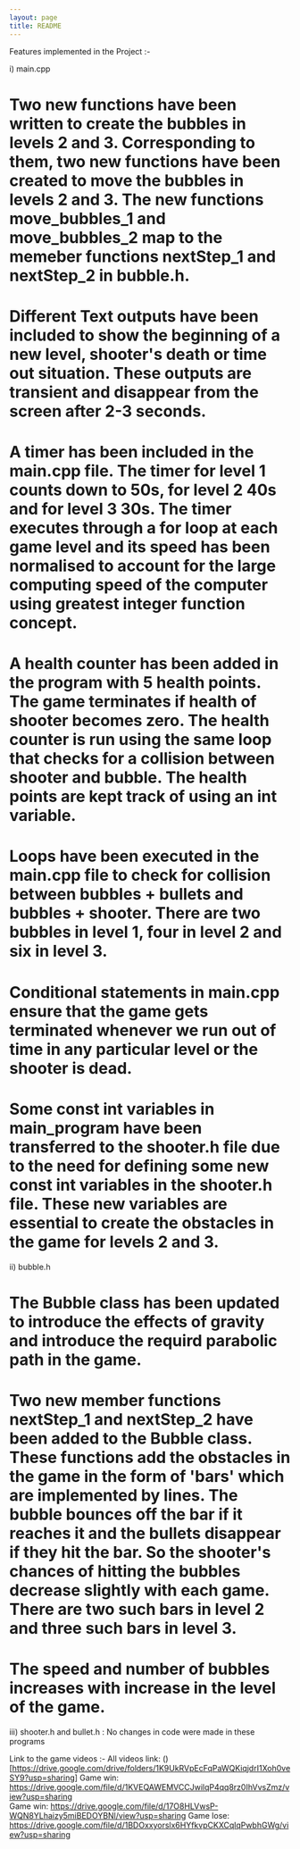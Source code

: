 ```yaml
---
layout: page
title: README
---
```

Features implemented in the Project :-

i) main.cpp
   # Two new functions have been written to create the bubbles in levels 2 and 3. Corresponding to them, two new functions have been created to move the bubbles in           levels 2 and 3. The new functions move_bubbles_1 and move_bubbles_2  map to the memeber functions nextStep_1 and nextStep_2 in bubble.h.

   # Different Text outputs have been included to show the beginning of a new level, shooter's death or time out situation. These outputs are transient and disappear        from the screen after 2-3 seconds.

   # A timer has been included in the main.cpp file. The timer for level 1 counts down to 50s, for level 2 40s and for level 3 30s. The timer executes through a for        loop at each game level and its speed has been normalised to account for the large computing speed of the computer using greatest integer function concept.

   # A health counter has been added in the program with 5 health points. The game terminates if health of shooter becomes zero. The health counter is run using the        same loop that checks for a collision between shooter and bubble. The health points are kept track of using an int variable.

   # Loops have been executed in the main.cpp file to check for collision between bubbles + bullets and bubbles + shooter. There are two bubbles in level 1, four in        level 2 and six in level 3.

   # Conditional statements in main.cpp ensure that the game gets terminated whenever we run out of time in any particular level or the shooter is dead.

   # Some const int variables in main_program have been transferred to the shooter.h file due to the need for defining some new const int variables in the shooter.h        file. These new variables are essential to create the obstacles in the game for levels 2 and 3.

ii) bubble.h
   # The Bubble class has been updated to introduce the effects of gravity and introduce the requird parabolic path in the game.

   # Two new member functions nextStep_1 and nextStep_2 have been added to the Bubble class. These functions add the obstacles in the game in the form of  'bars' which      are implemented by lines. The bubble bounces off the bar if it reaches it and the bullets disappear if they hit the bar. So the shooter's chances of hitting the        bubbles decrease slightly with each game. There are two such bars in level 2 and three such bars in level 3.

   # The speed and number of bubbles increases with increase in the level of the game.
     
iii) shooter.h and bullet.h : No changes in code were made in these programs

Link to the game videos :-
  All videos link:  ()[https://drive.google.com/drive/folders/1K9UkRVpEcFqPaWQKiqjdrI1Xoh0veSY9?usp=sharing]
  Game win:     https://drive.google.com/file/d/1KVEQAWEMVCCJwilqP4qq8rz0IhVvsZmz/view?usp=sharing  
  Game win:     https://drive.google.com/file/d/17O8HLVwsP-WQN8YLhaizy5miBEDOYBNl/view?usp=sharing
  Game lose:    https://drive.google.com/file/d/1BDOxxyorslx6HYfkvpCKXCqlqPwbhGWg/view?usp=sharing

